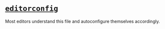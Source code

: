 # [`editorconfig`][editorconfig]

Most editors understand this file and autoconfigure themselves accordingly.

[editorconfig]: https://github.com/editorconfig/
